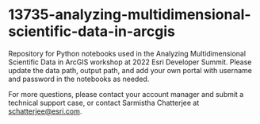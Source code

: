 # 13735-analyzing-multidimensional-scientific-data-in-arcgis
Repository for Python notebooks used in the Analyzing Multidimensional Scientific Data in ArcGIS workshop at 2022 Esri Developer Summit.
Please update the data path, output path, and add your own portal with username and password in the notebooks as needed.

For more questions, please contact your account manager and submit a technical support case, or contact Sarmistha Chatterjee at schatterjee@esri.com.
